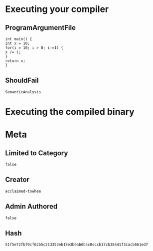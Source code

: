 # Executing your compiler

## ProgramArgumentFile

```
int main() {
int x = 10;
for(i = 10; i > 0; i-=1) {
x /= i;
}
return x;
}
```

## ShouldFail

```
SemanticAnalysis
```

# Executing the compiled binary

# Meta

## Limited to Category

```
false
```

## Creator

```
acclaimed-towhee
```

## Admin Authored

```
false
```

## Hash

```
51f5e72fb70cf62b5c213353eb18e3b0ab6b4c0eccb17cb38441f3cacb661ed7
```
